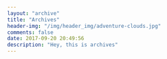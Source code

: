 ```yaml
---
layout: "archive"
title: "Archives"
header-img: "/img/header_img/adventure-clouds.jpg"
comments: false
date: 2017-09-20 20:49:56
description: "Hey, this is archives"
---
```

